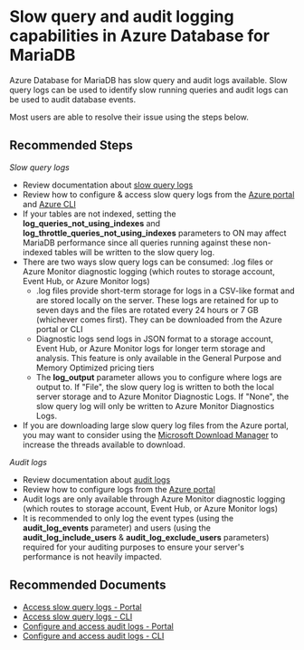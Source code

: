 <properties
    pageTitle="Slow query and audit logging capabilities in Azure Database for MariaDB"
    description="Slow query and audit logging capabilities in Azure Database for MariaDB"
    service="microsoft.dbformariadb"
    resource="servers"
    authors="ajlam"
    ms.author="andrela"
    displayOrder="450"
    selfHelpType="generic"
    supportTopicIds="32731922"
    resourceTags="servers, databases"
    productPesIds="16617"
    cloudEnvironments="public, Fairfax, usnat, ussec"
    articleId="1086df0a-65e8-428f-8e7d-dfd76741b8987"
	ownershipId="AzureData_AzureDatabaseforMariaDB"
/>

# Slow query and audit logging capabilities in Azure Database for MariaDB

Azure Database for MariaDB has slow query and audit logs available. Slow query logs can be used to identify slow running queries and audit logs can be used to audit database events.

Most users are able to resolve their issue using the steps below.

## **Recommended Steps**

*Slow query logs*

* Review documentation about [slow query logs](https://docs.microsoft.com/azure/mariadb/concepts-server-logs)
* Review how to configure & access slow query logs from the [Azure portal](https://docs.microsoft.com/azure/mariadb/howto-configure-server-logs-portal) and [Azure CLI](https://docs.microsoft.com/azure/mariadb/howto-configure-server-logs-cli)
* If your tables are not indexed, setting the **log_queries_not_using_indexes** and **log_throttle_queries_not_using_indexes** parameters to ON may affect MariaDB performance since all queries running against these non-indexed tables will be written to the slow query log.
* There are two ways slow query logs can be consumed: .log files or Azure Monitor diagnostic logging (which routes to storage account, Event Hub, or Azure Monitor logs)
  * .log files provide short-term storage for logs in a CSV-like format and are stored locally on the server. These logs are retained for up to seven days and the files are rotated every 24 hours or 7 GB (whichever comes first). They can be downloaded from the Azure portal or CLI
  * Diagnostic logs send logs in JSON format to a storage account, Event Hub, or Azure Monitor logs for longer term storage and analysis. This feature is only available in the General Purpose and Memory Optimized pricing tiers
  * The **log_output** parameter allows you to configure where logs are output to. If "File",  the slow query log is written to both the local server storage and to Azure Monitor Diagnostic Logs. If "None", the slow query log will only be written to Azure Monitor Diagnostics Logs.
* If you are downloading large slow query log files from the Azure portal, you may want to consider using the [Microsoft Download Manager](https://www.microsoft.com/en-us/download/details.aspx?id=27960) to increase the threads available to download.

*Audit logs*

* Review documentation about [audit logs](https://docs.microsoft.com/azure/mariadb/concepts-audit-logs)
* Review how to configure logs from the [Azure portal](https://docs.microsoft.com/azure/mariadb/howto-configure-audit-logs-portal)
* Audit logs are only available through Azure Monitor diagnostic logging (which routes to storage account, Event Hub, or Azure Monitor logs)
* It is recommended to only log the event types (using the **audit_log_events** parameter) and users (using the **audit_log_include_users** & **audit_log_exclude_users** parameters) required for your auditing purposes to ensure your server's performance is not heavily impacted.

## **Recommended Documents**

* [Access slow query logs - Portal](https://docs.microsoft.com/azure/mariadb/howto-configure-server-logs-portal)<br>
* [Access slow query logs - CLI](https://docs.microsoft.com/azure/mariadb/howto-configure-server-logs-cli)<br>
* [Configure and access audit logs - Portal](https://docs.microsoft.com/azure/mariadb/howto-configure-audit-logs-portal)<br>
* [Configure and access audit logs - CLI](https://docs.microsoft.com/azure/mariadb/howto-configure-audit-logs-cli)
